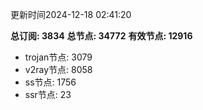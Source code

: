 更新时间2024-12-18 02:41:20

**总订阅: 3834**
**总节点: 34772**
**有效节点: 12916**
- trojan节点: 3079
- v2ray节点: 8058
- ss节点: 1756
- ssr节点: 23
